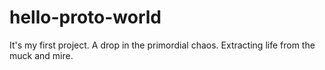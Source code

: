 # hello-proto-world
It's my first project. A drop in the primordial chaos.
Extracting life from the muck and mire.
